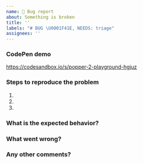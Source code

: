 ```yaml
---
name: 🐞 Bug report
about: Something is broken
title: ''
labels: "# BUG \U0001F41E, NEEDS: triage"
assignees: ''
---
```


<!--
Thanks for your interest in contributing to Popper!
If your issue is not a bug report, please use our community at https://spectrum.chat/popper-js

Please, make sure to fill all the sections of the template before submitting any issue.

Issues without the required informations WILL BE CLOSED.

Want your issue to be fixed earlier? Create a PR that introduces a CI test that fails
because of the bug you found!
-->

### CodePen demo

<!--
Edit this sandbox template to allow the contributors to easily reproduce your problem.
-->

https://codesandbox.io/s/popper-2-playground-hgjuz

### Steps to reproduce the problem

1.
2.
3.

### What is the expected behavior?

<!-- Describe what you would have expected. -->

### What went wrong?

<!-- Describe what went wrong. -->

### Any other comments?

<!-- Any additional information. -->
